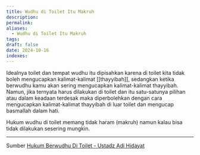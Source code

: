 ```yaml
---
title: Wudhu di Toilet Itu Makruh
description: 
permalink: 
aliases:
  - Wudhu di Toilet Itu Makruh
tags: 
draft: false
date: 2024-10-16
indexes:
---
```

Idealnya toilet dan tempat wudhu itu dipisahkan karena di toilet kita tidak boleh mengucapkan kalimat-kalimat [[thayyibah]], sedangkan ketika berwudhu kamu akan sering mengucapkan kalimat-kalimat thayyibah. Namun, jika ternyata harus dilakukan di toilet dan itu satu-satunya pilihan atau dalam keadaan terdesak maka diperbolehkan dengan cara mengucapkan kalimat-kalimat thayyibah di luar toilet dan mengucap basmallah dalam hati.


Hukum wudhu di toilet memang tidak haram (makruh) namun kalau bisa tidak dilakukan sesering mungkin.



---
Sumber [Hukum Berwudhu Di Toilet - Ustadz Adi Hidayat](https://youtu.be/7d085IDDEIo?si=Jq8Ir2xqhpv8cR3A)